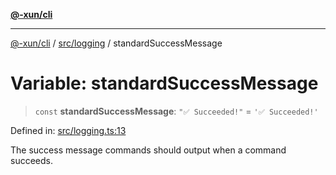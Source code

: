 [**@-xun/cli**](../../../README.md)

***

[@-xun/cli](../../../README.md) / [src/logging](../README.md) / standardSuccessMessage

# Variable: standardSuccessMessage

> `const` **standardSuccessMessage**: `"✅ Succeeded!"` = `'✅ Succeeded!'`

Defined in: [src/logging.ts:13](https://github.com/Xunnamius/cli-utils/blob/caf1d74e366c1a64e9bac76fadfeeb54b974c17e/src/logging.ts#L13)

The success message commands should output when a command succeeds.
